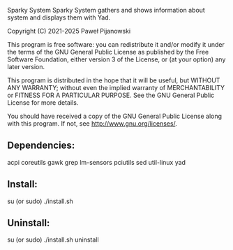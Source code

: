 Sparky System
Sparky System gathers and shows information about system and displays them with Yad.

Copyright (C) 2021-2025 Paweł Pijanowski

This program is free software: you can redistribute it and/or modify
it under the terms of the GNU General Public License as published by
the Free Software Foundation, either version 3 of the License, or
(at your option) any later version.

This program is distributed in the hope that it will be useful,
but WITHOUT ANY WARRANTY; without even the implied warranty of
MERCHANTABILITY or FITNESS FOR A PARTICULAR PURPOSE.  See the
GNU General Public License for more details.

You should have received a copy of the GNU General Public License
along with this program.  If not, see <http://www.gnu.org/licenses/>.

Dependencies:
-------------
acpi coreutils gawk grep lm-sensors pciutils sed util-linux yad

Install:
-------------
su (or sudo) 
./install.sh

Uninstall:
-------------
su (or sudo)
./install.sh uninstall

